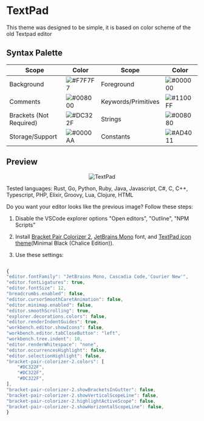 
# TextPad

This theme was designed to be simple, it is based on color scheme of the old Textpad editor

## Syntax Palette

| Scope       | Color                                              | Scope   | Color              |
| ------------| -------------------------------------------------- | ------- | ------------------ |
| Background | ![#F7F7F7](https://placehold.it/35/F7F7F7/?text=+) | Foreground | ![#000000](https://placehold.it/35/000000/?text=+) |
| Comments | ![#008000](https://placehold.it/35/008000/?text=+) | Keywords/Primitives | ![#1100FF](https://placehold.it/35/1100FF/?text=+) |
| Brackets (Not Required) | ![#DC322F](https://placehold.it/35/DC322F/?text=+) | Strings | ![#008080](https://placehold.it/35/008080/?text=+) |
| Storage/Support | ![#0000AA](https://placehold.it/35/0000AA/?text=+) | Constants | ![#AD4011](https://placehold.it/35/AD4011/?text=+) |


## Preview
<p align="center">
<img  src="https://raw.githubusercontent.com/damc-code/themes/master/damc.textpad-color.images.examples/textpad.png"  
title="TextPad" />
</p>
Tested languages: Rust, Go, Python, Ruby, Java, Javascript, C#, C, C++, Typescript, PHP, Elixir, Groovy, Lua, Clojure, HTML

Do you want your editor looks like the previous image?
Follow these steps:

1. Disable the VSCode explorer options "Open editors", "Outline", "NPM Scripts"

2. Install [Bracket Pair Colorizer 2](https://marketplace.visualstudio.com/items?itemName=CoenraadS.bracket-pair-colorizer-2), [JetBrains Mono](https://www.jetbrains.com/lp/mono/) font, and [TextPad icon theme](https://marketplace.visualstudio.com/items?itemName=damc.textpad-icon-theme)(Minimal Black (Chalice Edition)). 

3. Use these settings:

```js

{
"editor.fontFamily": "JetBrains Mono, Cascadia Code,'Courier New'",
"editor.fontLigatures": true,
"editor.fontSize": 12,
"breadcrumbs.enabled": false,
"editor.cursorSmoothCaretAnimation": false,
"editor.minimap.enabled": false,
"editor.smoothScrolling": true,
"explorer.decorations.colors": false,
"editor.renderIndentGuides": true,
"workbench.editor.showIcons": false,
"workbench.editor.tabCloseButton": "left",
"workbench.tree.indent": 10,
"editor.renderWhitespace": "none",
"editor.occurrencesHighlight": false,
"editor.selectionHighlight": false,
"bracket-pair-colorizer-2.colors": [
    "#DC322F",
    "#DC322F",
    "#DC322F",
],
"bracket-pair-colorizer-2.showBracketsInGutter": false,
"bracket-pair-colorizer-2.showVerticalScopeLine": false,
"bracket-pair-colorizer-2.highlightActiveScope": false,
"bracket-pair-colorizer-2.showHorizontalScopeLine": false,
}

```